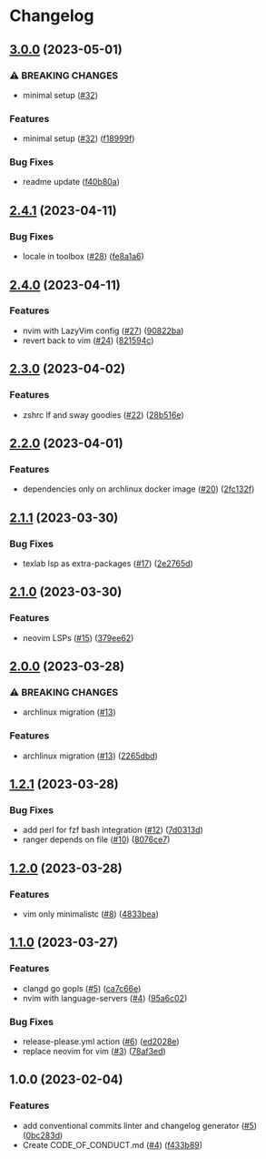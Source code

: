 # Changelog

## [3.0.0](https://github.com/storopoli/EDC/compare/v2.4.1...v3.0.0) (2023-05-01)


### ⚠ BREAKING CHANGES

* minimal setup ([#32](https://github.com/storopoli/EDC/issues/32))

### Features

* minimal setup ([#32](https://github.com/storopoli/EDC/issues/32)) ([f18999f](https://github.com/storopoli/EDC/commit/f18999f7f67b4ff042d1a6ddee97b04006679806))


### Bug Fixes

* readme update ([f40b80a](https://github.com/storopoli/EDC/commit/f40b80aff2c6f75eec185810a7fd3c7db06ee142))

## [2.4.1](https://github.com/storopoli/EDC/compare/v2.4.0...v2.4.1) (2023-04-11)


### Bug Fixes

* locale in toolbox ([#28](https://github.com/storopoli/EDC/issues/28)) ([fe8a1a6](https://github.com/storopoli/EDC/commit/fe8a1a6992f5ab606cec8a2986466453e95a4a7a))

## [2.4.0](https://github.com/storopoli/EDC/compare/v2.3.0...v2.4.0) (2023-04-11)


### Features

* nvim with LazyVim config ([#27](https://github.com/storopoli/EDC/issues/27)) ([90822ba](https://github.com/storopoli/EDC/commit/90822bae3fdbca3441153c3cd2b1756d26df97d9))
* revert back to vim ([#24](https://github.com/storopoli/EDC/issues/24)) ([821594c](https://github.com/storopoli/EDC/commit/821594c5b905d591f19024f320f132c93ff4157a))

## [2.3.0](https://github.com/storopoli/EDC/compare/v2.2.0...v2.3.0) (2023-04-02)


### Features

* zshrc lf and sway goodies ([#22](https://github.com/storopoli/EDC/issues/22)) ([28b516e](https://github.com/storopoli/EDC/commit/28b516e4b404416e3e5bd39e8987d4346e00c313))

## [2.2.0](https://github.com/storopoli/EDC/compare/v2.1.1...v2.2.0) (2023-04-01)


### Features

* dependencies only on archlinux docker image ([#20](https://github.com/storopoli/EDC/issues/20)) ([2fc132f](https://github.com/storopoli/EDC/commit/2fc132f7c4c1a2fb7a477ac404dd7f3480edaa3c))

## [2.1.1](https://github.com/storopoli/EDC/compare/v2.1.0...v2.1.1) (2023-03-30)


### Bug Fixes

* texlab lsp as extra-packages ([#17](https://github.com/storopoli/EDC/issues/17)) ([2e2765d](https://github.com/storopoli/EDC/commit/2e2765da81d9781287445b5defdf6f850bcea0bd))

## [2.1.0](https://github.com/storopoli/EDC/compare/v2.0.0...v2.1.0) (2023-03-30)


### Features

* neovim LSPs ([#15](https://github.com/storopoli/EDC/issues/15)) ([379ee62](https://github.com/storopoli/EDC/commit/379ee62c985f2e67b54156f900677420feac3566))

## [2.0.0](https://github.com/storopoli/EDC/compare/v1.2.1...v2.0.0) (2023-03-28)


### ⚠ BREAKING CHANGES

* archlinux migration ([#13](https://github.com/storopoli/EDC/issues/13))

### Features

* archlinux migration ([#13](https://github.com/storopoli/EDC/issues/13)) ([2265dbd](https://github.com/storopoli/EDC/commit/2265dbd242a6a24c62ec58c7016477d067d3cddb))

## [1.2.1](https://github.com/storopoli/EDC/compare/v1.2.0...v1.2.1) (2023-03-28)


### Bug Fixes

* add perl for fzf bash integration ([#12](https://github.com/storopoli/EDC/issues/12)) ([7d0313d](https://github.com/storopoli/EDC/commit/7d0313d1e79abf2c687d6dc52348bada98f319df))
* ranger depends on file ([#10](https://github.com/storopoli/EDC/issues/10)) ([8076ce7](https://github.com/storopoli/EDC/commit/8076ce75721792f9e08cdc230b97ad6e7db339d5))

## [1.2.0](https://github.com/storopoli/EDC/compare/v1.1.0...v1.2.0) (2023-03-28)


### Features

* vim only minimalistc ([#8](https://github.com/storopoli/EDC/issues/8)) ([4833bea](https://github.com/storopoli/EDC/commit/4833bea464902e4edf80a63c9208da21ee355b62))

## [1.1.0](https://github.com/storopoli/EDC/compare/v1.0.0...v1.1.0) (2023-03-27)


### Features

* clangd go gopls ([#5](https://github.com/storopoli/EDC/issues/5)) ([ca7c66e](https://github.com/storopoli/EDC/commit/ca7c66e6490b5799a0479755b570ac4137b37324))
* nvim with language-servers ([#4](https://github.com/storopoli/EDC/issues/4)) ([95a6c02](https://github.com/storopoli/EDC/commit/95a6c024f407fc7af569289e4d8e1d32ba38511d))


### Bug Fixes

* release-please.yml action ([#6](https://github.com/storopoli/EDC/issues/6)) ([ed2028e](https://github.com/storopoli/EDC/commit/ed2028e688b773c59a5e18c19c5b3e6432dbb6bf))
* replace neovim for vim ([#3](https://github.com/storopoli/EDC/issues/3)) ([78af3ed](https://github.com/storopoli/EDC/commit/78af3ede75789576656745ba68ae93d70a3feba6))

## 1.0.0 (2023-02-04)


### Features

* add conventional commits linter and changelog generator ([#5](https://github.com/ublue-os/boxkit/issues/5)) ([0bc283d](https://github.com/ublue-os/boxkit/commit/0bc283d271878071ef50a413bab48f3bfc1ab312))
* Create CODE_OF_CONDUCT.md ([#4](https://github.com/ublue-os/boxkit/issues/4)) ([f433b89](https://github.com/ublue-os/boxkit/commit/f433b89a1ed125c6c0a251c1eec60525cfe35820))
